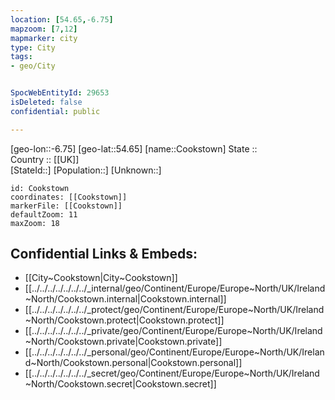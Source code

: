 ```yaml
---
location: [54.65,-6.75] 
mapzoom: [7,12] 
mapmarker: city 
type: City
tags:
- geo/City


SpocWebEntityId: 29653
isDeleted: false
confidential: public

---
```

[geo-lon::-6.75] 
[geo-lat::54.65] 
[name::Cookstown] 
State ::  
Country :: [[UK]]  
[StateId::] 
[Population::] 
[Unknown::] 


```leaflet
id: Cookstown
coordinates: [[Cookstown]] 
markerFile: [[Cookstown]] 
defaultZoom: 11 
maxZoom: 18
```


## Confidential Links & Embeds: 
- [[City~Cookstown|City~Cookstown]] 
- [[../../../../../../../_internal/geo/Continent/Europe/Europe~North/UK/Ireland~North/Cookstown.internal|Cookstown.internal]] 
- [[../../../../../../../_protect/geo/Continent/Europe/Europe~North/UK/Ireland~North/Cookstown.protect|Cookstown.protect]] 
- [[../../../../../../../_private/geo/Continent/Europe/Europe~North/UK/Ireland~North/Cookstown.private|Cookstown.private]] 
- [[../../../../../../../_personal/geo/Continent/Europe/Europe~North/UK/Ireland~North/Cookstown.personal|Cookstown.personal]] 
- [[../../../../../../../_secret/geo/Continent/Europe/Europe~North/UK/Ireland~North/Cookstown.secret|Cookstown.secret]] 
